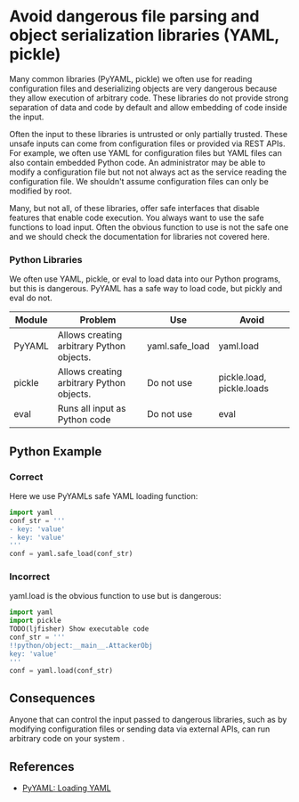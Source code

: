 Avoid dangerous file parsing and object serialization libraries (YAML, pickle)
=====================

Many common libraries (PyYAML, pickle) we often use for reading configuration files and deserializing
objects are very dangerous because they allow execution of arbitrary code.
These libraries do not provide strong separation of data and code by default and allow embedding of code inside the input.

Often the input to these libraries is untrusted or only partially trusted.
These unsafe inputs can come from configuration files or provided via REST APIs.
For example, we often use YAML for configuration files but YAML files can also
contain embedded Python code. An administrator may be able to modify a
configuration file but not not always act as the service reading the
configuration file. We shouldn't assume configuration files can only be
modified by root.

Many, but not all, of these libraries, offer safe interfaces that disable
features that enable code execution. You always want to use the safe functions
to load input. Often the obvious function to use is not the safe
one and we should check the  documentation for libraries not covered
here.

### Python Libraries

We often use YAML, pickle, or eval to load data into our Python programs,
but this is dangerous. PyYAML has a safe way to load code, but pickly and
eval do not. 

| Module   | Problem   |  Use  | Avoid
| -------- | --------- | ----- | ---------
| PyYAML | Allows creating arbitrary Python objects. | yaml.safe_load | yaml.load
| pickle | Allows creating arbitrary Python objects. | Do not use | pickle.load, pickle.loads
| eval | Runs all input as Python code | Do not use | eval

## Python Example
### Correct

Here we use PyYAMLs safe YAML loading function:
```python
import yaml
conf_str = '''
- key: 'value'
- key: 'value'
'''
conf = yaml.safe_load(conf_str)
```

### Incorrect

yaml.load is the obvious function to use but is dangerous:
```python
import yaml
import pickle
TODO(ljfisher) Show executable code
conf_str = '''
!!python/object:__main__.AttackerObj
key: 'value'
'''
conf = yaml.load(conf_str)
```

## Consequences

Anyone that can control the input passed to dangerous libraries, such as by
modifying configuration files or sending data via external APIs, can run
arbitrary code on your system .

## References

* [PyYAML: Loading YAML](http://pyyaml.org/wiki/PyYAMLDocumentation#LoadingYAML)

